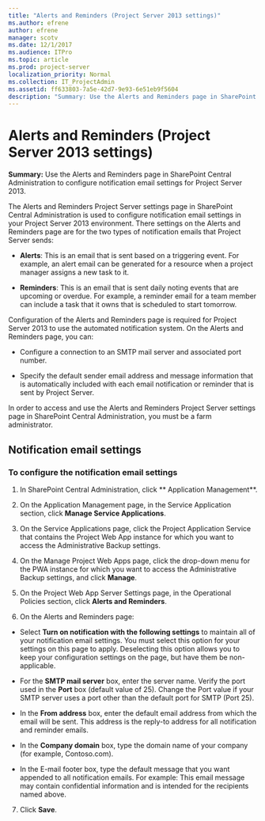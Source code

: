 ```yaml
---
title: "Alerts and Reminders (Project Server 2013 settings)"
ms.author: efrene
author: efrene
manager: scotv
ms.date: 12/1/2017
ms.audience: ITPro
ms.topic: article
ms.prod: project-server
localization_priority: Normal
ms.collection: IT_ProjectAdmin
ms.assetid: ff633803-7a5e-42d7-9e93-6e51eb9f5604
description: "Summary: Use the Alerts and Reminders page in SharePoint Central Administration to configure notification email settings for Project Server 2013."
---
```


# Alerts and Reminders (Project Server 2013 settings)
 
 **Summary:** Use the Alerts and Reminders page in SharePoint Central Administration to configure notification email settings for Project Server 2013.
  
The Alerts and Reminders Project Server settings page in SharePoint Central Administration is used to configure notification email settings in your Project Server 2013 environment. There settings on the Alerts and Reminders page are for the two types of notification emails that Project Server sends: 
  
- **Alerts**: This is an email that is sent based on a triggering event. For example, an alert email can be generated for a resource when a project manager assigns a new task to it.
    
- **Reminders**: This is an email that is sent daily noting events that are upcoming or overdue. For example, a reminder email for a team member can include a task that it owns that is scheduled to start tomorrow.
    
Configuration of the Alerts and Reminders page is required for Project Server 2013 to use the automated notification system. On the Alerts and Reminders page, you can:
  
- Configure a connection to an SMTP mail server and associated port number.
    
- Specify the default sender email address and message information that is automatically included with each email notification or reminder that is sent by Project Server.
    
In order to access and use the Alerts and Reminders Project Server settings page in SharePoint Central Administration, you must be a farm administrator.
  
## Notification email settings

### To configure the notification email settings

1. In SharePoint Central Administration, click ** Application Management**.
    
2. On the Application Management page, in the Service Application section, click **Manage Service Applications**.
    
3. On the Service Applications page, click the Project Application Service that contains the Project Web App instance for which you want to access the Administrative Backup settings.
    
4. On the Manage Project Web Apps page, click the drop-down menu for the PWA instance for which you want to access the Administrative Backup settings, and click **Manage**.
    
5. On the Project Web App Server Settings page, in the Operational Policies section, click **Alerts and Reminders**.
    
6. On the Alerts and Reminders page:
    
  - Select **Turn on notification with the following settings** to maintain all of your notification email settings. You must select this option for your settings on this page to apply. Deselecting this option allows you to keep your configuration settings on the page, but have them be non-applicable.
    
  - For the **SMTP mail server** box, enter the server name. Verify the port used in the **Port** box (default value of 25). Change the Port value if your SMTP server uses a port other than the default port for SMTP (Port 25).
    
  - In the **From address** box, enter the default email address from which the email will be sent. This address is the reply-to address for all notification and reminder emails.
    
  - In the **Company domain** box, type the domain name of your company (for example, Contoso.com).
    
  - In the E-mail footer box, type the default message that you want appended to all notification emails. For example: This email message may contain confidential information and is intended for the recipients named above.
    
7. Click **Save**.
    

